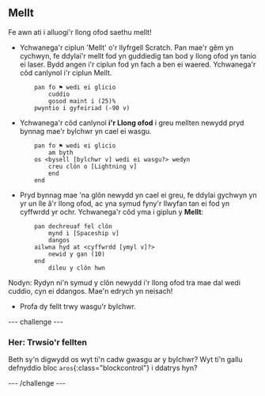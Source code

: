 ## Mellt

Fe awn ati i alluogi'r llong ofod saethu mellt!

+ Ychwanega'r ciplun 'Mellt' o'r llyfrgell Scratch.  Pan mae'r gêm yn cychwyn, fe ddylai'r mellt fod yn guddiedig tan bod y llong ofod yn tanio ei laser. Bydd angen i'r ciplun fod yn fach a ben ei waered. Ychwanega'r côd canlynol i'r ciplun Mellt.

	```blocks
		pan fo ⚑ wedi ei glicio
			cuddio
			gosod maint i (25)%
		pwyntio i gyfeiriad (-90 v)
	```


+ Ychwanega'r côd canlynol **i'r Llong ofod** i greu mellten newydd pryd bynnag mae'r bylchwr yn cael ei wasgu.


	```blocks
		pan fo ⚑ wedi ei glicio
			am byth
   		os <bysell [bylchwr v] wedi ei wasgu?> wedyn
      		creu clôn o [Lightning v]
   			end
		end
	```

+ Pryd bynnag mae 'na glôn newydd yn cael ei greu, fe ddylai gychwyn yn yr un lle â'r llong ofod, ac yna symud fyny'r llwyfan tan ei fod yn cyffwrdd yr ochr. Ychwanega'r côd yma i giplun y **Mellt**:

	```blocks
		pan dechreuaf fel clôn
			mynd i [Spaceship v]
			dangos
		ailwna hyd at <cyffwrdd [ymyl v]?>
   			newid y gan (10)
		end
			dileu y clôn hwn
	```

Nodyn: Rydyn ni'n symud y clôn newydd i'r llong ofod tra mae dal wedi cuddio, cyn ei ddangos. Mae'n edrych yn neisach!

+ Profa dy fellt trwy wasgu'r bylchwr.


--- challenge ---
### Her: Trwsio'r fellten
Beth sy'n digwydd os wyt ti'n cadw gwasgu ar y bylchwr? Wyt ti'n gallu defnyddio bloc `aros`{:class="blockcontrol"} i ddatrys hyn?

--- /challenge ---

